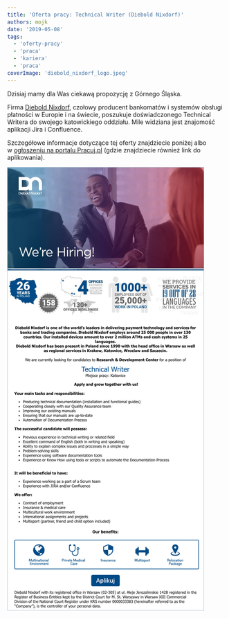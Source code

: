 ```yaml
---
title: 'Oferta pracy: Technical Writer (Diebold Nixdorf)'
authors: mojk
date: '2019-05-08'
tags:
  - 'oferty-pracy'
  - 'praca'
  - 'kariera'
  - 'praca'
coverImage: 'diebold_nixdorf_logo.jpeg'
---
```


Dzisiaj mamy dla Was ciekawą propozycję z Górnego Śląska.

<!--truncate-->

Firma [Diebold Nixdorf](https://www.dieboldnixdorf.com/en-us), czołowy producent
bankomatów i systemów obsługi płatności w Europie i na świecie, poszukuje
doświadczonego Technical Writera do swojego katowickiego oddziału. Mile widziana
jest znajomość aplikacji Jira i Confluence.

Szczegółowe informacje dotyczące tej oferty znajdziecie poniżej albo
w [ogłoszeniu na portalu Pracuj.pl](https://l.facebook.com/l.php?u=https%3A%2F%2Fwww.pracuj.pl%2Fpraca%2Ftechnical-writer-katowice%2Coferta%2C6796958%3Ffbclid%3DIwAR0YdmHnFvcTUvaC8jf3KBphSeUUL5RqB-wJu6Rd7VoREZgR3ukc5n8ZSpY&h=AT3MOxPYJC_1fa5Gbem5o2SLaxlMwGBNsPyQHKioAvp5BtuRWn-NUJ5f3y1wz0QPEfoWoFxR8-NGPTc7sJoyllsrPhd8YFnpbK8NmIq5_4Z6m7ha939jN3PZVFarVP0TsX3ZA9Yf) (gdzie
znajdziecie również link do aplikowania).

[![](images/diebold_nixdorf_tech_writer.png)](http://techwriter.pl/wp-content/uploads/2019/05/diebold_nixdorf_tech_writer.png)
